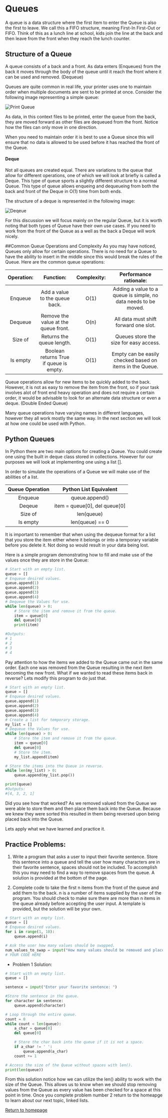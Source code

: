 # Queues 

A queue is a data structure where the first item to enter the Queue is also
the first to leave. We call this a FIFO structure, meaning First-In First-Out
or FIFO. Think of this as a lunch line at school, kids join the line at
the back and then leave from the front when they reach the lunch counter.
## Structure of a Queue
A queue consists of a back and a front. As data enters (Enqueues) from the back it
moves through the body of the queue until it reach the front where it can be used
and removed. (Dequeue)

Queues are quite common in real life, your printer uses one to maintain order
when multiple documents are sent to be printed at once. Consider the following
image representing a simple queue:

![Print Queue](queue.JPG)

As data, in this context files to be printed, enter the queue from the back, they
are moved forward as other files are dequeued from the front. Notice how
the files can only move in one direction.

When you need to maintain order it is best to use a Queue since this will 
ensure that no data is allowed to be used before it has reached the front
of the Queue.

#### Deque
Not all queues are created equal. There are variations to the queue that allow for different
operations, one of which we will look at briefly is called a Deque. This type of
queue sports a slightly different structure to a normal Queue. This type of queue allows
enqueing and dequeueing from both the back and front of the Deque in O(1) time
from both ends.

The structure of a deque is represented in the following image:

![Deqeue](deque.JPG)

For this discussion we will focus mainly on the regular Queue, but it is worth
noting that both types of Queue have their own use cases. If you need to work from
the front of the Queue as a well as the back a Deque will work nicely.

##Common Queue Operations and Complexity
As you may have noticed, Queues only allow for certain operations. There is no
need for a Queue to have the ability to insert in the middle since this
would break the rules of the Queue. Here are the common queue operations:

| Operation:  |                Function:                | Complexity: |                      Performance rationale:                     |
|:-----------:|:---------------------------------------:|:-----------:|:---------------------------------------------------------------:|
|   Enqueue   |      Add a value to the queue back.     |     O(1)    | Adding a value to a queue is simple, no data needs to be moved. |
|   Dequeue   |   Remove the value at the queue front.  |     O(n)    |              All data must shift forward one slot.              |
|   Size of   |        Returns the queue length.        |     O(1)    |              Queues store the size for easy access.             |
|   Is empty  | Boolean returns True if queue is empty. |     O(1)    |     Empty can be easily checked based on items in the Queue.    |

Queue operations allow for new items to be quickly added to the back. However, it is
not as easy to remove the item from the front, so if your task involves alot of
front end heavy operation and does not require a certain order, it would be advisable
to look for an alternate data structure or even a deque. (Double Ended Queue)

Many queue operations have varying names in different languages, however they all
work mostly the same way. In the next section we will look at how one could
be used with Python.

## Python Queues
In Python there are two main options for creating a Queue. You could create one using the built in
deque class stored in collections. However for our purposes we will look at implementing one using a list [].

In order to simulate the operations of a Queue we will make use of the abilities of a list.

| Queue Operation |    Python List Equivalent    |
|:---------------:|:----------------------------:|
|     Enqueue     |        queue.append()        |
|      Deqeue     | item = queue[0], del queue[0] |
|     Size of     |          len(queue)          |
|     Is empty    |        len(queue) == 0       |

It is important to remember that when using the dequeue format for a list that
you store the item either where it belongs or into a temporary variable before you
delete it. Not doing so would result in your data being lost.

Here is a simple program demonstrating how to fill and make use of the values
once they are store in the Queue:

```python
# Start with an empty list.
queue = []
# Enqueue desired values.
queue.append(1)
queue.append(2)
queue.append(3)
queue.append(4)
# Dequeue the Values for use.
while len(queue) > 0:
    # Store the item and remove it from the queue.
    item = queue[0]
    del queue[0]
    print(item)

#Outputs:
# 1
# 2
# 3
# 4
```
Pay attention to how the items we added to the Queue came out in the same order.
Each one was removed from the Queue resulting in the next item becoming the new front.
What if we wanted to read these items back in reverse? Lets modify this program to
do just that.

```python
# Start with an empty list.
queue = []
# Enqueue desired values.
queue.append(1)
queue.append(2)
queue.append(3)
queue.append(4)
# Create a list for temporary storage.
my_list = []
# Dequeue the Values for use.
while len(queue) > 0:
    # Store the item and remove it from the queue.
    item = queue[0]
    del queue[0]
    # Store the item.
    my_list.append(item)

# Store the items into the Queue in reverse.
while len(my_list) > 0:
    queue.append(my_list.pop())

print(queue)
#Outputs:
#[4, 3, 2, 1]
```

Did you see how that worked? As we removed valued from the Queue we were able
to store them and then place them back into the Queue. Because we knew they were
sorted this resulted in them being reversed upon being placed back into the
Queue.

Lets apply what we have learned and practice it.

## Practice Problems:
1. Write a program that asks a user to input their favorite sentence. Store
this sentence into a queue and tell the user how many characters are in their
favorite sentence, spaces should not be included. To accomplish this you may
need to find a way to remove spaces from the queue. A solution is provided at
the bottom of the page.

2. Complete code to take the first n items from the front of the queue and
add them to the back. n is a number of items supplied by the user of the program.
You should check to make sure there are more than n items in the queue already
before accepting the user input. A template is provided, but the solution will
be your own.

```python
# Start with an empty list.
queue = []
# Enqueue desired values.
for i in range(1, 10):
    queue.append(i)

# Ask the user how many values should be swapped.   
num_values_to_swap = input("How many values should be removed and placed on the back of the Queue: ")
# YOUR CODE HERE
```

* Problem 1 Solution:
```python
# Start with an empty list.
queue = []

sentence = input("Enter your favorite sentence: ")

#Store the sentence in the queue.
for character in sentence:
    queue.append(character)

# Loop through the entire queue.
count = 0
while count < len(queue):
    a_char = queue[0]
    del queue[0]

    # Store the char back into the queue if it is not a space.
    if a_char != ' ':
        queue.append(a_char)
    count += 1

# Access the size of the Queue without spaces with len().
print(len(queue))
```
From this solution notice how we can utilize the len() ability to work
with the size of the Queue. This allows us to know when we should stop
removing values from the Queue as every value has been checked for a space
at this point in time. Once you complete problem number 2 return to the homeapge to
learn about our next topic, linked lists.

[Return to homepage](../README.md)